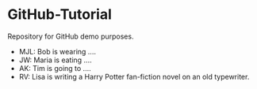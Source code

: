 # GitHub-Tutorial
Repository for GitHub demo purposes.

- MJL: Bob is wearing ....
- JW: Maria is eating ....
- AK: Tim is going to ....
- RV: Lisa is writing a Harry Potter fan-fiction novel on an old typewriter.
